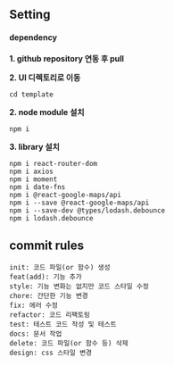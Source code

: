 ## Setting

#### dependency

**1. github repository 연동 후 pull**

**2. UI 디렉토리로 이동**

```
cd template
```

**2. node module 설치**

```
npm i
```

**3. library 설치**

```
npm i react-router-dom
npm i axios
npm i moment
npm i date-fns
npm i @react-google-maps/api
npm i --save @react-google-maps/api
npm i --save-dev @types/lodash.debounce
npm i lodash.debounce
```

## commit rules

```
init: 코드 파일(or 함수) 생성
feat(add): 기능 추가
style: 기능 변화는 없지만 코드 스타일 수정
chore: 간단한 기능 변경
fix: 에러 수정
refactor: 코드 리팩토링
test: 테스트 코드 작성 및 테스트
docs: 문서 작업
delete: 코드 파일(or 함수 등) 삭제
design: css 스타일 변경
```
